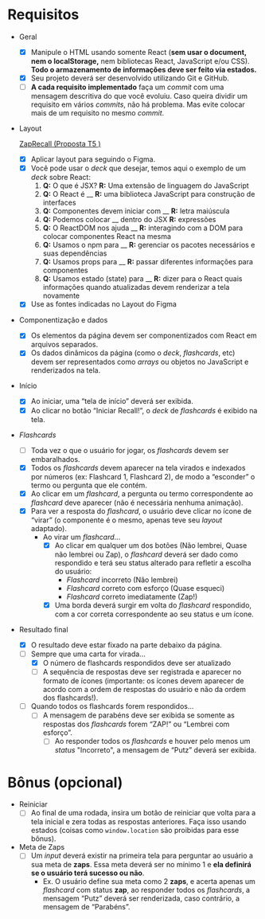 # Requisitos

- Geral
    - [X]  Manipule o HTML usando somente React (**sem usar o document, nem o localStorage,** nem bibliotecas React, JavaScript e/ou CSS). **Todo o armazenamento de informações deve ser feito via estados.**
    - [X]  Seu projeto deverá ser desenvolvido utilizando Git e GitHub.
    - [ ]  **A cada requisito implementado** faça um *commit* com uma mensagem descritiva do que você evoluiu. Caso queira dividir um requisito em vários *commits*, não há problema. Mas evite colocar mais de um requisito no mesmo *commit*.
- Layout
    
    [ZapRecall (Proposta T5 )](https://www.figma.com/file/DACvsO649ncOAfI0PWzyl3/ZapRecall-(Proposta-T5-)?node-id=0%3A1)
    
    - [X]  Aplicar layout para seguindo o Figma.
    - [X]  Você pode usar o *deck* que desejar, temos aqui o exemplo de um *deck* sobre React:
        1. **Q:** O que é JSX? **R:** Uma extensão de linguagem do JavaScript
        2. **Q:** O React é __ **R:** uma biblioteca JavaScript para construção de interfaces
        3. **Q:** Componentes devem iniciar com __ **R:** letra maiúscula
        4. **Q:** Podemos colocar __ dentro do JSX **R:** expressões
        5. **Q:** O ReactDOM nos ajuda __ **R:** interagindo com a DOM para colocar componentes React na mesma
        6. **Q:** Usamos o npm para __ **R:** gerenciar os pacotes necessários e suas dependências
        7. **Q:** Usamos props para __ **R:** passar diferentes informações para componentes 
        8. **Q:** Usamos estado (state) para __ **R:** dizer para o React quais informações quando atualizadas devem renderizar a tela novamente
    - [X]  Use as fontes indicadas no Layout do Figma
- Componentização e dados
    - [X]  Os elementos da página devem ser componentizados com React em arquivos separados.
    - [X]  Os dados dinâmicos da página (como o *deck*, *flashcards*, etc) devem ser representados como *arrays* ou objetos no JavaScript e renderizados na tela.
- Início
    - [X]  Ao iniciar, uma “tela de início” deverá ser exibida.
    - [X]  Ao clicar no botão “Iniciar Recall!”, o *deck* de *flashcards* é exibido na tela.
- *Flashcards*
    - [ ]  Toda vez o que o usuário for jogar, os *flashcards* devem ser embaralhados.
    - [X]  Todos os *flashcards* devem aparecer na tela virados e indexados por números (ex: Flashcard 1, Flashcard 2), de modo a “esconder” o termo ou pergunta que ele contém.
    - [X]  Ao clicar em um *flashcard*, a pergunta ou termo correspondente ao *flashcard* deve aparecer (não é necessária nenhuma animação).
    - [X]  Para ver a resposta do *flashcard*, o usuário deve clicar no ícone de “virar” (o componente é o mesmo, apenas teve seu *layout* adaptado).
        - Ao virar um *flashcard*...
            - [X]  Ao clicar em qualquer um dos botões (Não lembrei, Quase não lembrei ou Zap), o *flashcard* deverá ser dado como respondido e terá seu status alterado para refletir a escolha do usuário:
                - *Flashcard* incorreto (Não lembrei)
                - *Flashcard* correto com esforço (Quase esqueci)
                - *Flashcard* correto imediatamente (Zap!)
            - [X]  Uma borda deverá surgir em volta do *flashcard* respondido, com a cor correta correspondente ao seu status e um ícone.
- Resultado final
    - [X]  O resultado deve estar fixado na parte debaixo da página.
    - [ ]  Sempre que uma carta for virada...
        - [X]  O número de flashcards respondidos deve ser atualizado
        - [ ]  A sequência de respostas deve ser registrada e aparecer no formato de ícones (importante: os ícones devem aparecer de acordo com a ordem de respostas do usuário e não da ordem dos flashcards!).
    - [ ]  Quando todos os flashcards forem respondidos...
        - [ ]  A mensagem de parabéns deve ser exibida se somente as respostas dos *flashcards* forem “ZAP!” ou “Lembrei com esforço”.
            - [ ]  Ao responder todos os *flashcards* e houver pelo menos um *status* "Incorreto", a mensagem de “Putz” deverá ser exibida.

# Bônus (opcional)

- Reiniciar
    - [ ]  Ao final de uma rodada, insira um botão de reiniciar que volta para a tela inicial e zera todas as respostas anteriores. Faça isso usando estados (coisas como `window.location` são proibidas para esse bônus).
- Meta de Zaps
    - [ ]  Um *input* deverá existir na primeira tela para perguntar ao usuário a sua meta de **zaps**. Essa meta deverá ser no mínimo 1 e **ela definirá se o usuário terá sucesso ou não**.
        - Ex. O usuário define sua meta como 2 **zaps**, e acerta apenas um *flashcard* com status **zap**, ao responder todos os *flashcards*, a mensagem “Putz” deverá ser renderizada, caso contrário, a mensagem de “Parabéns”.